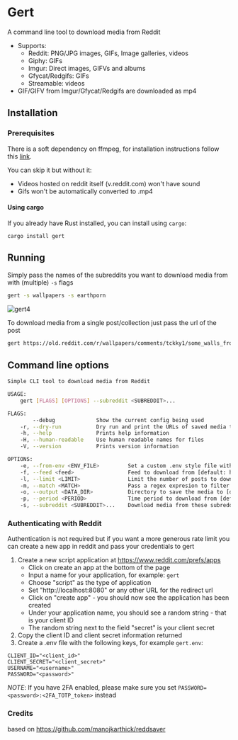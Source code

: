 # Gert

A command line tool to download media from Reddit

* Supports:
  - Reddit: PNG/JPG images, GIFs, Image galleries, videos
  - Giphy: GIFs
  - Imgur: Direct images, GIFVs and albums
  - Gfycat/Redgifs: GIFs
  - Streamable: videos
* GIF/GIFV from Imgur/Gfycat/Redgifs are downloaded as mp4

## Installation

### Prerequisites 

There is a soft dependency on ffmpeg, for installation instructions follow this [link](https://www.ffmpeg.org/download.html).

You can skip it but without it:
* Videos hosted on reddit itself (v.reddit.com) won't have sound
* Gifs won't be automatically converted to .mp4

#### Using cargo

If you already have Rust installed, you can install using `cargo`: 
```shell script
cargo install gert
```

## Running

Simply pass the names of the subreddits you want to download media from with (multiple) `-s` flags

```bash
gert -s wallpapers -s earthporn
```

![gert4](https://user-images.githubusercontent.com/15388116/200098386-762a7655-9bb0-43e8-a645-09fdb65c886d.gif)



To download media from a single post/collection just pass the url of the post

```bash
gert https://old.reddit.com/r/wallpapers/comments/tckky1/some_walls_from_my_collections_vol6/
```



## Command line options

```bash
Simple CLI tool to download media from Reddit

USAGE:
    gert [FLAGS] [OPTIONS] --subreddit <SUBREDDIT>...

FLAGS:
        --debug             Show the current config being used
    -r, --dry-run           Dry run and print the URLs of saved media to download
    -h, --help              Prints help information
    -H, --human-readable    Use human readable names for files
    -V, --version           Prints version information

OPTIONS:
    -e, --from-env <ENV_FILE>         Set a custom .env style file with secrets
    -f, --feed <feed>                 Feed to download from [default: hot]  [possible values: hot, new, top, rising]
    -l, --limit <LIMIT>               Limit the number of posts to download [default: 25]
    -m, --match <MATCH>               Pass a regex expresion to filter the title of the post
    -o, --output <DATA_DIR>           Directory to save the media to [default: .]
    -p, --period <PERIOD>             Time period to download from [default: day]  [possible values: now, hour, day, week, month, year, all]
    -s, --subreddit <SUBREDDIT>...    Download media from these subreddit
```




### Authenticating with Reddit

Authentication is not required but if you want a more generous rate limit you can create a new app in reddit and pass your credentials to gert



1. Create a new script application at https://www.reddit.com/prefs/apps
    * Click on create an app at the bottom of the page
    * Input a name for your application, for example: `gert`
    * Choose "script" as the type of application
    * Set "http://localhost:8080" or any other URL for the redirect url
    * Click on "create app" - you should now see the application has been created
    * Under your application name, you should see a random string - that is your client ID
    * The random string next to the field "secret" is your client secret 
2. Copy the client ID and client secret information returned
3. Create a .env file with the following keys, for example `gert.env`:  
```shell script
CLIENT_ID="<client_id>"
CLIENT_SECRET="<client_secret>"
USERNAME="<username>"
PASSWORD="<password>"
```
_NOTE_: If you have 2FA enabled, please make sure you set `PASSWORD=<password>:<2FA_TOTP_token>` instead



### Credits

based on https://github.com/manojkarthick/reddsaver
